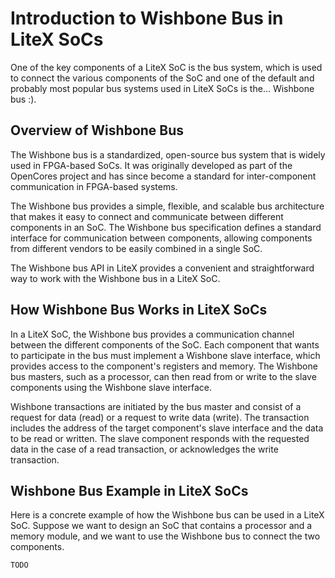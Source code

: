 # Introduction to Wishbone Bus in LiteX SoCs

One of the key components of a LiteX SoC is the bus system, which is used to connect the various components of the SoC and one of the default and probably most popular bus systems used in LiteX SoCs is the... Wishbone bus :).

## Overview of Wishbone Bus

The Wishbone bus is a standardized, open-source bus system that is widely used in FPGA-based SoCs. It was originally developed as part of the OpenCores project and has since become a standard for inter-component communication in FPGA-based systems.

The Wishbone bus provides a simple, flexible, and scalable bus architecture that makes it easy to connect and communicate between different components in an SoC. The Wishbone bus specification defines a standard interface for communication between components, allowing components from different vendors to be easily combined in a single SoC.

The Wishbone bus API in LiteX provides a convenient and straightforward way to work with the Wishbone bus in a LiteX SoC.

## How Wishbone Bus Works in LiteX SoCs

In a LiteX SoC, the Wishbone bus provides a communication channel between the different components of the SoC. Each component that wants to participate in the bus must implement a Wishbone slave interface, which provides access to the component's registers and memory. The Wishbone bus masters, such as a processor, can then read from or write to the slave components using the Wishbone slave interface.

Wishbone transactions are initiated by the bus master and consist of a request for data (read) or a request to write data (write). The transaction includes the address of the target component's slave interface and the data to be read or written. The slave component responds with the requested data in the case of a read transaction, or acknowledges the write transaction.

## Wishbone Bus Example in LiteX SoCs

Here is a concrete example of how the Wishbone bus can be used in a LiteX SoC. Suppose we want to design an SoC that contains a processor and a memory module, and we want to use the Wishbone bus to connect the two components.

`TODO`
